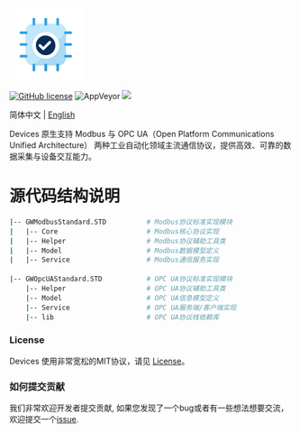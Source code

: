 <p align="left" dir="auto">
  <a href="https://opensource.ganweicloud.com" rel="nofollow">
    <img style="width:130px;height:130px;" src="https://github.com/ganweisoft/Devices/blob/main/src/src/logo.jpg">
  </a>
</p>

[![GitHub license](https://camo.githubusercontent.com/5eaf3ed8a7e8ccb15c21d967b8635ac79e8b1865da3a5ccf78d2572a3e10738a/68747470733a2f2f696d672e736869656c64732e696f2f6769746875622f6c6963656e73652f646f746e65742f6173706e6574636f72653f636f6c6f723d253233306230267374796c653d666c61742d737175617265)](https://github.com/ganweisoft/Devices/blob/main/LICENSE) ![AppVeyor](https://ci.appveyor.com/api/projects/status/v8gfh6pe2u2laqoa?svg=true) ![](https://img.shields.io/badge/join-discord-infomational)

简体中文 | [English](README.md)

Devices 原生支持 Modbus 与 OPC UA（Open Platform Communications Unified Architecture） 两种工业自动化领域主流通信协议，提供高效、可靠的数据采集与设备交互能力。
# 源代码结构说明
```bash
|-- GWModbusStandard.STD          # Modbus协议标准实现模块
|   |-- Core                      # Modbus核心协议实现
|   |-- Helper                    # Modbus协议辅助工具类
|   |-- Model                     # Modbus数据模型定义
|   |-- Service                   # Modbus通信服务实现

|-- GWOpcUAStandard.STD           # OPC UA协议标准实现模块
    |-- Helper                    # OPC UA协议辅助工具类
    |-- Model                     # OPC UA信息模型定义
    |-- Service                   # OPC UA服务端/客户端实现
    |-- lib                       # OPC UA协议栈依赖库
```

### License

Devices 使用非常宽松的MIT协议，请见 [License](https://github.com/ganweisoft/Devices/blob/main/LICENSE)。

### 如何提交贡献

我们非常欢迎开发者提交贡献, 如果您发现了一个bug或者有一些想法想要交流，欢迎提交一个[issue](https://github.com/ganweisoft/Devices/blob/main/CONTRIBUTING.md).
